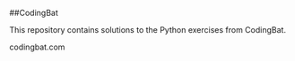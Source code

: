 ##CodingBat

This repository contains solutions to the Python exercises from CodingBat.

codingbat.com
